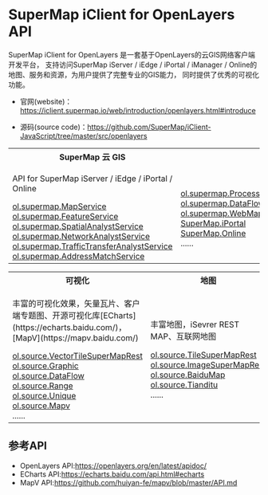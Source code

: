 # SuperMap iClient for OpenLayers API
SuperMap iClient for OpenLayers 是一套基于OpenLayers的云GIS网络客户端开发平台， 支持访问SuperMap iServer / iEdge / iPortal / iManager / Online的地图、服务和资源，为用户提供了完整专业的GIS能力， 同时提供了优秀的可视化功能。

*   官网(website)：<a href="https://iclient.supermap.io/web/introduction/openlayers.html#introduce" target="_parent">https://iclient.supermap.io/web/introduction/openlayers.html#introduce</a>

*   源码(source code)：<a href="https://github.com/SuperMap/iClient-JavaScript/tree/master/src/openlayers" target="_blank">https://github.com/SuperMap/iClient-JavaScript/tree/master/src/openlayers</a>
<table><tr>
    <th width="33.3%">SuperMap 云 GIS</th><th width="33.3%"></th><th width="33.3%"></th>
</tr><tr>
    <td><p>API for SuperMap iServer / iEdge / iPortal / Online</p>
        <a href="ol.supermap.MapService.html">ol.supermap.MapService</a><br>
        <a href="ol.supermap.FeatureService.html">ol.supermap.FeatureService</a><br>
        <a href="ol.supermap.SpatialAnalystService.html">ol.supermap.SpatialAnalystService</a><br>
        <a href="ol.supermap.NetworkAnalystService.html">ol.supermap.NetworkAnalystService</a><br>
        <a href="ol.supermap.TrafficTransferAnalystService.html">ol.supermap.TrafficTransferAnalystService</a><br>
        <a href="ol.supermap.AddressMatchService.html">ol.supermap.AddressMatchService</a></td>
     <td>
        <br>
        <a href="ol.supermap.ProcessingService.html">ol.supermap.ProcessingService</a><br>
        <a href="ol.supermap.DataFlowService.html">ol.supermap.DataFlowService</a><br>
        <a href="ol.supermap.WebMap.html">ol.supermap.WebMap</a><br>
        <a href="SuperMap.iPortal.html">SuperMap.iPortal</a><br>
        <a href="SuperMap.Online.html">SuperMap.Online</a><br>
        ......</td>   
         <td><p> </p></td>   
</tr></table>
<table><tr>
    <th width="33.3%">可视化</th><th width="33.3%">地图</th><th width="33.3%"></th>
</tr><tr>
    <td><p>丰富的可视化效果，矢量瓦片、客户端专题图、开源可视化库[ECharts](https://echarts.baidu.com/)，[MapV](https://mapv.baidu.com/)</p>
        <a href="ol.source.VectorTileSuperMapRest.html">ol.source.VectorTileSuperMapRest</a><br>
        <a href="ol.source.Graphic.html">ol.source.Graphic</a><br>
        <a href="ol.source.DataFlow.html">ol.source.DataFlow</a><br>
        <a href="ol.source.Range.html">ol.source.Range</a><br>
        <a href="ol.source.Unique.html">ol.source.Unique</a><br>
        <a href="ol.source.Mapv.html">ol.source.Mapv</a><br>
        ......</td>
    <td><p>丰富地图，iSevrer REST MAP、互联网地图</p>
        <a href="ol.source.TileSuperMapRest.html">ol.source.TileSuperMapRest</a><br>
        <a href="ol.source.ImageSuperMapRest.html">ol.source.ImageSuperMapRest</a><br>
        <a href="ol.source.BaiduMap.html">ol.source.BaiduMap</a><br>
        <a href="ol.source.Tianditu.html">ol.source.Tianditu</a><br>
         ......</td>
    <td><p></p>
</tr></table>

## 参考API

*   OpenLayers API:<a href="https://openlayers.org/en/latest/apidoc/" target="_blank">https://openlayers.org/en/latest/apidoc/</a>
*   ECharts API:<a href="https://echarts.baidu.com/api.html#echarts" target="_blank">https://echarts.baidu.com/api.html#echarts</a>
*   MapV API:<a href="https://github.com/huiyan-fe/mapv/blob/master/API.md" target="_blank">https://github.com/huiyan-fe/mapv/blob/master/API.md</a>
